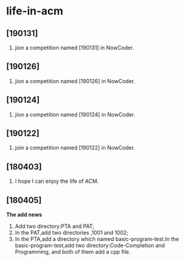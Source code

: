 # life-in-acm
## [190131]
1. jion a competition named [190131] in NowCoder.

## [190126]
1. jion a competition named [190126] in NowCoder.

## [190124]
1. jion a competition named [190124] in NowCoder.

## [190122]
1. join a competition named [190122] in NowCoder.

## [180403]
1. I hope I can enjoy the life of ACM.

## [180405]
**The add news**
1. Add two directory:PTA and PAT;
2. In the PAT,add two directories ,1001 and 1002;
3. In the PTA,add a directory which named basic-program-test.In the basic-program-test,add two directory:Code-Completion and Programming, and both of them  add a cpp file.


